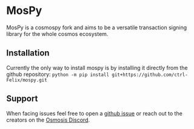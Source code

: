 # MosPy

MosPy is a cosmospy fork and aims to be a versatile transaction signing library for the whole cosmos ecosystem.

## Installation

Currently the only way to install mospy is by installing it directly from the github repository:
`python -m pip install git+https://github.com/ctrl-Felix/mospy.git `

## Support

When facing issues feel free to open a [github issue](https://github.com/ctrl-felix/mospy/issues)
or reach out to the creators on the [Osmosis Discord](https://discord.gg/E2vkD6W8Xe).

